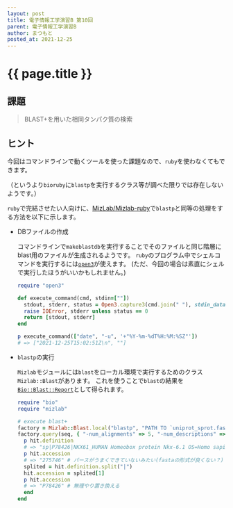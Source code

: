 ```yaml
---
layout: post
title: 電子情報工学演習B 第10回
parent: 電子情報工学演習B
author: まつもと
posted_at: 2021-12-25
---
```


# {{ page.title }}

## 課題

> BLAST+を用いた相同タンパク質の検索

## ヒント

今回はコマンドラインで動くツールを使った課題なので、`ruby`を使わなくてもできます。

（というより`bioruby`に`blastp`を実行するクラス等が調べた限りでは存在しないようです。）

`ruby`で完結させたい人向けに、[MizLab/Mizlab-ruby](https://github.com/MizLab/Mizlab-ruby)で`blastp`と同等の処理をする方法を以下に示します。

- DBファイルの作成

    コマンドラインで`makeblastdb`を実行することでそのファイルと同じ階層にblast用のファイルが生成されるようです。
    `ruby`のプログラム中でシェルコマンドを実行するには[`open3`](https://docs.ruby-lang.org/ja/latest/class/Open3.html)が使えます。
    (ただ、今回の場合は素直にシェルで実行したほうがいいかもしれません。)

    ```ruby
    require "open3"
    
    def execute_command(cmd, stdin=[""])
      stdout, stderr, status = Open3.capture3(cmd.join(" "), stdin_data: stdin)
      raise IOError, stderr unless status == 0
      return [stdout, stderr]
    end

    p execute_command(["date", "-u", '+"%Y-%m-%dT%H:%M:%SZ"'])
    # => ["2021-12-25T15:02:51Z\n", ""]
    ```

- `blastp`の実行
    
    `Mizlab`モジュールには`blast`をローカル環境で実行するためのクラス`Mizlab::Blast`があります。
    これを使うことで`blast`の結果を[`Bio::Blast::Report`](http://bioruby.org/rdoc/Bio/Blast/Report.html)として得られます。

    ```ruby
    require "bio"
    require "mizlab"

    # execute blast+
    factory = Mizlab::Blast.local("blastp", "PATH TO `uniprot_sprot.fasta`")
    factory.query(seq, { "-num_alignments" => 5, "-num_descriptions" => 5 }).each do |hit|
      p hit.definition
      # => "sp|P78426|NKX61_HUMAN Homeobox protein Nkx-6.1 OS=Homo sapiens OX=9606 GN=NKX6-1 PE=1 SV=2"
      p hit.accession
      # => "275746" # パースがうまくできていないみたい(fastaの形式が良くない？)
      splited = hit.definition.split("|")
      hit.accession = splited[1]
      p hit.accession
      # => "P78426" # 無理やり置き換える
      end
    end
    ```
    

